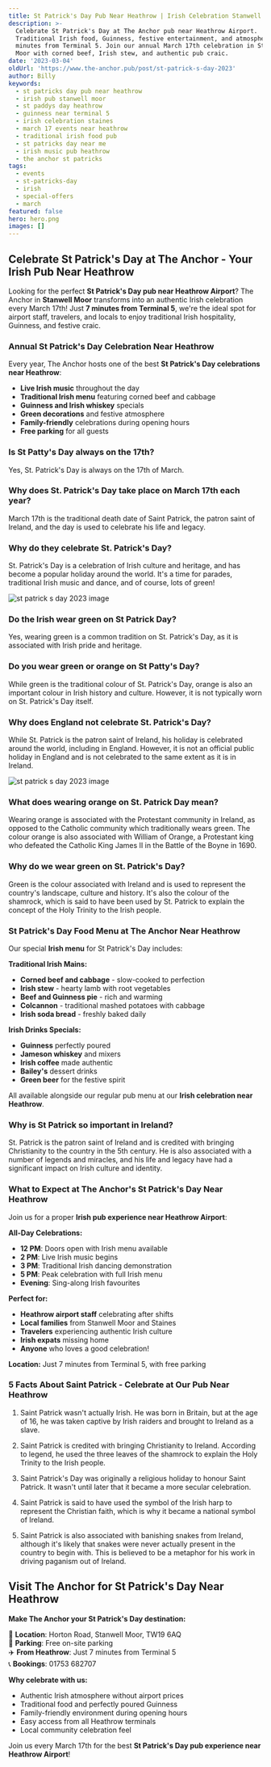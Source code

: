 ```yaml
---
title: St Patrick's Day Pub Near Heathrow | Irish Celebration Stanwell Moor
description: >-
  Celebrate St Patrick's Day at The Anchor pub near Heathrow Airport.
  Traditional Irish food, Guinness, festive entertainment, and atmosphere just 7
  minutes from Terminal 5. Join our annual March 17th celebration in Stanwell
  Moor with corned beef, Irish stew, and authentic pub craic.
date: '2023-03-04'
oldUrl: 'https://www.the-anchor.pub/post/st-patrick-s-day-2023'
author: Billy
keywords:
  - st patricks day pub near heathrow
  - irish pub stanwell moor
  - st paddys day heathrow
  - guinness near terminal 5
  - irish celebration staines
  - march 17 events near heathrow
  - traditional irish food pub
  - st patricks day near me
  - irish music pub heathrow
  - the anchor st patricks
tags:
  - events
  - st-patricks-day
  - irish
  - special-offers
  - march
featured: false
hero: hero.png
images: []
---
```


## Celebrate St Patrick's Day at The Anchor - Your Irish Pub Near Heathrow

Looking for the perfect **St Patrick's Day pub near Heathrow Airport**? The Anchor in **Stanwell Moor** transforms into an authentic Irish celebration every March 17th! Just **7 minutes from Terminal 5**, we're the ideal spot for airport staff, travelers, and locals to enjoy traditional Irish hospitality, Guinness, and festive craic.

### Annual St Patrick's Day Celebration Near Heathrow

Every year, The Anchor hosts one of the best **St Patrick's Day celebrations near Heathrow**:
- **Live Irish music** throughout the day
- **Traditional Irish menu** featuring corned beef and cabbage
- **Guinness and Irish whiskey** specials
- **Green decorations** and festive atmosphere
- **Family-friendly** celebrations during opening hours
- **Free parking** for all guests

  

### Is St Patty's Day always on the 17th?

Yes, St. Patrick's Day is always on the 17th of March.

  

### Why does St. Patrick's Day take place on March 17th each year?

March 17th is the traditional death date of Saint Patrick, the patron saint of Ireland, and the day is used to celebrate his life and legacy.

  

### Why do they celebrate St. Patrick's Day?

St. Patrick's Day is a celebration of Irish culture and heritage, and has become a popular holiday around the world. It's a time for parades, traditional Irish music and dance, and of course, lots of green!

![st patrick s day 2023 image](/content/blog/st-patrick-s-day-2023/image-1.png)

### Do the Irish wear green on St Patrick Day?

Yes, wearing green is a common tradition on St. Patrick's Day, as it is associated with Irish pride and heritage.

  

### Do you wear green or orange on St Patty's Day?

While green is the traditional colour of St. Patrick's Day, orange is also an important colour in Irish history and culture. However, it is not typically worn on St. Patrick's Day itself.

  

### Why does England not celebrate St. Patrick's Day?

While St. Patrick is the patron saint of Ireland, his holiday is celebrated around the world, including in England. However, it is not an official public holiday in England and is not celebrated to the same extent as it is in Ireland.

![st patrick s day 2023 image](/content/blog/st-patrick-s-day-2023/image-2.png)

### What does wearing orange on St. Patrick Day mean?

Wearing orange is associated with the Protestant community in Ireland, as opposed to the Catholic community which traditionally wears green. The colour orange is also associated with William of Orange, a Protestant king who defeated the Catholic King James II in the Battle of the Boyne in 1690.

  

### Why do we wear green on St. Patrick's Day?

Green is the colour associated with Ireland and is used to represent the country's landscape, culture and history. It's also the colour of the shamrock, which is said to have been used by St. Patrick to explain the concept of the Holy Trinity to the Irish people.

  

### St Patrick's Day Food Menu at The Anchor Near Heathrow

Our special **Irish menu** for St Patrick's Day includes:

**Traditional Irish Mains:**
- **Corned beef and cabbage** - slow-cooked to perfection
- **Irish stew** - hearty lamb with root vegetables
- **Beef and Guinness pie** - rich and warming
- **Colcannon** - traditional mashed potatoes with cabbage
- **Irish soda bread** - freshly baked daily

**Irish Drinks Specials:**
- **Guinness** perfectly poured
- **Jameson whiskey** and mixers
- **Irish coffee** made authentic
- **Bailey's** dessert drinks
- **Green beer** for the festive spirit

All available alongside our regular pub menu at our **Irish celebration near Heathrow**.

  

### Why is St Patrick so important in Ireland?

St. Patrick is the patron saint of Ireland and is credited with bringing Christianity to the country in the 5th century. He is also associated with a number of legends and miracles, and his life and legacy have had a significant impact on Irish culture and identity.

  

### What to Expect at The Anchor's St Patrick's Day Near Heathrow

Join us for a proper **Irish pub experience near Heathrow Airport**:

**All-Day Celebrations:**
- **12 PM**: Doors open with Irish menu available
- **2 PM**: Live Irish music begins
- **3 PM**: Traditional Irish dancing demonstration
- **5 PM**: Peak celebration with full Irish menu
- **Evening**: Sing-along Irish favourites

**Perfect for:**
- **Heathrow airport staff** celebrating after shifts
- **Local families** from Stanwell Moor and Staines
- **Travelers** experiencing authentic Irish culture
- **Irish expats** missing home
- **Anyone** who loves a good celebration!

**Location:** Just 7 minutes from Terminal 5, with free parking

  

### 5 Facts About Saint Patrick - Celebrate at Our Pub Near Heathrow

1.  Saint Patrick wasn't actually Irish. He was born in Britain, but at the age of 16, he was taken captive by Irish raiders and brought to Ireland as a slave.
    
2.  Saint Patrick is credited with bringing Christianity to Ireland. According to legend, he used the three leaves of the shamrock to explain the Holy Trinity to the Irish people.
    
3.  Saint Patrick's Day was originally a religious holiday to honour Saint Patrick. It wasn't until later that it became a more secular celebration.
    
4.  Saint Patrick is said to have used the symbol of the Irish harp to represent the Christian faith, which is why it became a national symbol of Ireland.
    
5.  Saint Patrick is also associated with banishing snakes from Ireland, although it's likely that snakes were never actually present in the country to begin with. This is believed to be a metaphor for his work in driving paganism out of Ireland.

## Visit The Anchor for St Patrick's Day Near Heathrow

**Make The Anchor your St Patrick's Day destination:**

📍 **Location**: Horton Road, Stanwell Moor, TW19 6AQ  
🚗 **Parking**: Free on-site parking  
✈️ **From Heathrow**: Just 7 minutes from Terminal 5  
📞 **Bookings**: 01753 682707  

**Why celebrate with us:**
- Authentic Irish atmosphere without airport prices
- Traditional food and perfectly poured Guinness
- Family-friendly environment during opening hours
- Easy access from all Heathrow terminals
- Local community celebration feel

Join us every March 17th for the best **St Patrick's Day pub experience near Heathrow Airport**!
